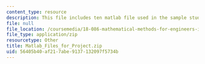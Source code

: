 ```yaml
---
content_type: resource
description: This file includes ten matlab file used in the sample student project.
file: null
file_location: /coursemedia/18-086-mathematical-methods-for-engineers-ii-spring-2006/56405b40af217abe9137132097f5734b_Matlab_Files_for_Project.zip
file_type: application/zip
resourcetype: Other
title: Matlab_Files_for_Project.zip
uid: 56405b40-af21-7abe-9137-132097f5734b
---
```

